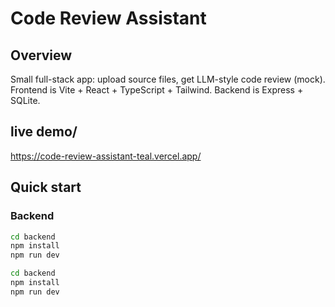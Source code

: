# Code Review Assistant

## Overview

Small full-stack app: upload source files, get LLM-style code review (mock). Frontend is Vite + React + TypeScript + Tailwind. Backend is Express + SQLite.

## live demo/

https://code-review-assistant-teal.vercel.app/

## Quick start

### Backend

```bash
cd backend
npm install
npm run dev
```


```bash
cd backend
npm install
npm run dev
```


